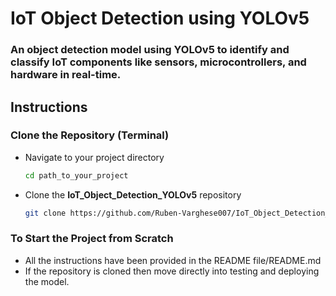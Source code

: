 # IoT Object Detection using YOLOv5
### An object detection model using YOLOv5 to identify and classify IoT components like sensors, microcontrollers, and hardware in real-time.

## Instructions

### Clone the Repository (Terminal)
- Navigate to your project directory
  ```sh
  cd path_to_your_project
  ```
- Clone the **IoT_Object_Detection_YOLOv5** repository
  ```sh
  git clone https://github.com/Ruben-Varghese007/IoT_Object_Detection_YOLOv5.git
  ```

### To Start the Project from Scratch
- All the instructions have been provided in the README file/README.md
- If the repository is cloned then move directly into testing and deploying the model.

